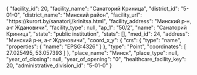 {
    "facility_id": 20,
    "facility_name": "Санаторий Криница",
    "district_id": "5-01-0",
    "district_name": "Минский район",
    "facility_url": "https:\/\/kurort.by\/sanatorij\/krinitsa.html",
    "facility_address": "Минский р‑н, а‑г Ждановичи",
    "facility_type": null,
    "ap_1": "50\/2",
    "name": "Санаторий Криница",
    "state": "public institution",
    "stats": [],
    "med_id": 24,
    "address": "Минский р‑н, а‑г Ждановичи",
    "coord_x_y": {
        "crs": {
            "type": "name",
            "properties": {
                "name": "EPSG:4326"
            }
        },
        "type": "Point",
        "coordinates": [
            27.025495,
            53.057393
        ]
    },
    "place_name": "Минск",
    "place_type": null,
    "year_of_closing": null,
    "year_of_opening": "0",
    "healthcare_facility_key": 20,
    "administrative_division_id": "5-01-0"
}